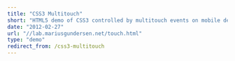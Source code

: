 ```yaml
---
title: "CSS3 Multitouch"
short: "HTML5 demo of CSS3 controlled by multitouch events on mobile devices."
date: "2012-02-27"
url: "//lab.mariusgundersen.net/touch.html"
type: "demo"
redirect_from: /css3-multitouch
---
```



